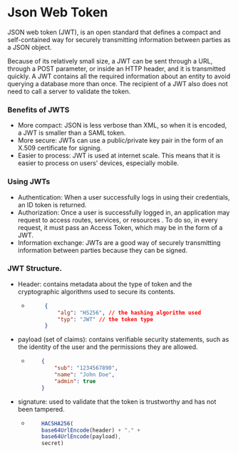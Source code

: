 # Json Web Token
JSON web token (JWT), is an open standard that defines a compact and self-contained way for securely transmitting information between parties as a JSON object.

Because of its relatively small size, a JWT can be sent through a URL, through a POST parameter, or inside an HTTP header, and it is transmitted quickly. A JWT contains all the required information about an entity to avoid querying a database more than once. The recipient of a JWT also does not need to call a server to validate the token.

### Benefits of JWTS
- More compact: JSON is less verbose than XML, so when it is encoded, a JWT is smaller than a SAML token.
- More secure: JWTs can use a public/private key pair in the form of an X.509 certificate for signing.
- Easier to process: JWT is used at internet scale. This means that it is easier to process on users' devices, especially mobile.

### Using JWTs
- Authentication: When a user successfully logs in using their credentials, an ID token is returned.
- Authorization: Once a user is successfully logged in, an application may request to access routes, services, or resources . To do so, in every request, it must pass an Access Token, which may be in the form of a JWT.
- Information exchange: JWTs are a good way of securely transmitting information between parties because they can be signed.

### JWT Structure.
- Header: contains metadata about the type of token and the cryptographic algorithms used to secure its contents.
    -  ```json
            {
                "alg": "HS256", // the hashing algorithm used
                "typ": "JWT" // the token type
            }
        ``` 
- payload (set of claims): contains verifiable security statements, such as the identity of the user and the permissions they are allowed.
    -   ```json
            {
                "sub": "1234567890",
                "name": "John Doe",
                "admin": true
            }
        ```
- signature: used to validate that the token is trustworthy and has not been tampered.
    -   ```js
            HACSHA256(
            base64UrlEncode(header) + "." +
            base64UrlEncode(payload),
            secret)
        ```